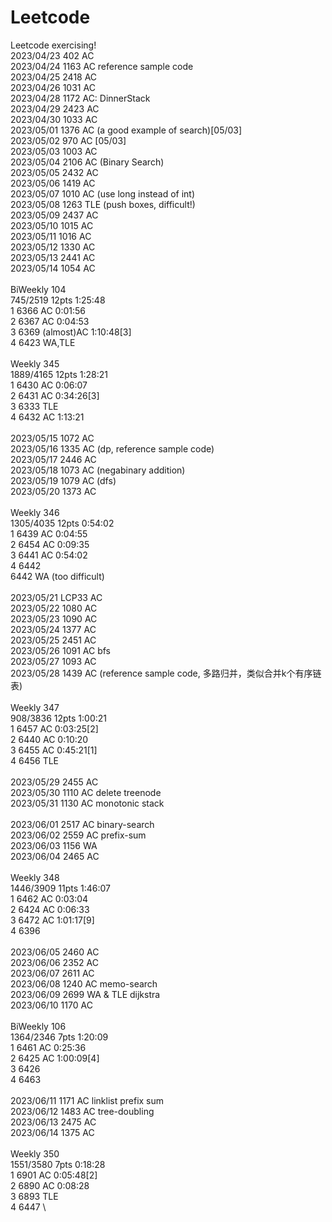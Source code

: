 # Leetcode
Leetcode exercising! \
2023/04/23 402  AC \
2023/04/24 1163 AC reference sample code \
2023/04/25 2418 AC \
2023/04/26 1031 AC \
2023/04/28 1172 AC: DinnerStack \
2023/04/29 2423 AC \
2023/04/30 1033 AC \
2023/05/01 1376 AC (a good example of search)[05/03] \
2023/05/02 970  AC [05/03] \
2023/05/03 1003 AC \
2023/05/04 2106 AC (Binary Search) \
2023/05/05 2432 AC \
2023/05/06 1419 AC \
2023/05/07 1010 AC (use long instead of int) \
2023/05/08 1263 TLE (push boxes, difficult!) \
2023/05/09 2437 AC \
2023/05/10 1015 AC \
2023/05/11 1016 AC \
2023/05/12 1330 AC \
2023/05/13 2441 AC \
2023/05/14 1054 AC \
\
BiWeekly 104 \
745/2519  12pts  1:25:48 \
1  6366  AC  0:01:56 \
2  6367  AC  0:04:53 \
3  6369  (almost)AC  1:10:48[3] \
4  6423  WA,TLE \
\
Weekly 345 \
1889/4165  12pts  1:28:21 \
1  6430  AC  0:06:07 \
2  6431  AC  0:34:26[3] \
3  6333  TLE \
4  6432  AC  1:13:21 \
\
2023/05/15 1072 AC \
2023/05/16 1335 AC (dp, reference sample code) \
2023/05/17 2446 AC \
2023/05/18 1073 AC (negabinary addition) \
2023/05/19 1079 AC (dfs) \
2023/05/20 1373 AC \
\
Weekly 346 \
1305/4035  12pts  0:54:02 \
1  6439  AC  0:04:55 \
2  6454  AC  0:09:35 \
3  6441  AC  0:54:02 \
4  6442 \
6442 WA (too difficult) \
\
2023/05/21 LCP33 AC \
2023/05/22 1080 AC \
2023/05/23 1090 AC \
2023/05/24 1377 AC \
2023/05/25 2451 AC \
2023/05/26 1091 AC bfs \
2023/05/27 1093 AC \
2023/05/28 1439 AC (reference sample code, 多路归并，类似合并k个有序链表) \
\
Weekly 347 \
908/3836  12pts  1:00:21 \
1  6457  AC  0:03:25[2] \
2  6440  AC  0:10:20 \
3  6455  AC  0:45:21[1] \
4  6456  TLE \
\
2023/05/29 2455 AC \
2023/05/30 1110 AC delete treenode \
2023/05/31 1130 AC monotonic stack \
\
2023/06/01 2517 AC binary-search \
2023/06/02 2559 AC prefix-sum \
2023/06/03 1156 WA \
2023/06/04 2465 AC \
\
Weekly 348 \
1446/3909  11pts  1:46:07 \
1  6462  AC  0:03:04 \
2  6424  AC  0:06:33 \
3  6472  AC  1:01:17[9] \
4  6396  \
\
2023/06/05 2460 AC \
2023/06/06 2352 AC \
2023/06/07 2611 AC \
2023/06/08 1240 AC memo-search \
2023/06/09 2699 WA & TLE dijkstra \
2023/06/10 1170 AC \
\
BiWeekly 106 \
1364/2346  7pts  1:20:09 \
1  6461  AC  0:25:36 \
2  6425  AC  1:00:09[4] \
3  6426  \
4  6463  \
\
2023/06/11 1171 AC linklist prefix sum \
2023/06/12 1483 AC tree-doubling \
2023/06/13 2475 AC \
2023/06/14 1375 AC \
\
Weekly 350 \
1551/3580  7pts  0:18:28 \
1  6901  AC  0:05:48[2] \
2  6890  AC  0:08:28 \
3  6893  TLE \
4  6447  \
